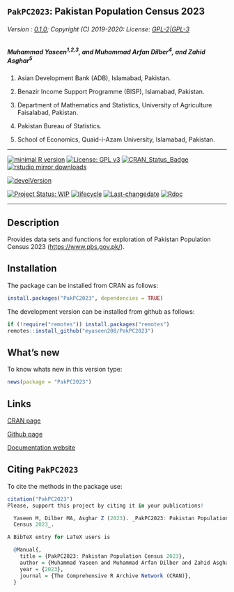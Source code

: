 
## `PakPC2023`: Pakistan Population Census 2023

###### Version : [0.1.0](https://myaseen208.com/PakPC2023/); Copyright (C) 2019-2020: License: [GPL-2\|GPL-3](https://www.r-project.org/Licenses/)

##### *Muhammad Yaseen<sup>1,2,3</sup>, and Muhammad Arfan Dilber<sup>4</sup>, and Zahid Asghar<sup>5</sup>*

1.  Asian Development Bank (ADB), Islamabad, Pakistan.

2.  Benazir Income Support Programme (BISP), Islamabad, Pakistan.

3.  Department of Mathematics and Statistics, University of Agriculture
    Faisalabad, Pakistan.

4.  Pakistan Bureau of Statistics.

5.  School of Economics, Quaid-i-Azam University, Islamabad, Pakistan.

------------------------------------------------------------------------

[![minimal R
version](https://img.shields.io/badge/R%3E%3D-3.5.0-6666ff.svg)](https://cran.r-project.org/)
[![License: GPL
v3](https://img.shields.io/badge/License-GPL%20v3-blue.svg)](https://www.gnu.org/licenses/gpl-3.0)
[![CRAN_Status_Badge](https://www.r-pkg.org/badges/version-last-release/PakPC2023)](https://cran.r-project.org/package=PakPC2023)
[![rstudio mirror
downloads](https://cranlogs.r-pkg.org/badges/grand-total/PakPC2023?color=green)](https://CRAN.R-project.org/package=PakPC2023)
<!-- [![packageversion](https://img.shields.io/badge/Package%20version-0.2.3.3-orange.svg)](https://github.com/myaseen208/PakPC2023) -->

[![develVersion](https://img.shields.io/badge/devel%20version-0.1.0-orange.svg)](https://github.com/myaseen208/PakPC2023)

<!-- [![GitHub Download Count](https://github-basic-badges.herokuapp.com/downloads/myaseen208/PakPC2023/total.svg)] -->

[![Project Status:
WIP](https://www.repostatus.org/badges/latest/inactive.svg)](https://www.repostatus.org/#inactive)
[![lifecycle](https://img.shields.io/badge/lifecycle-stable-brightgreen.svg)](https://lifecycle.r-lib.org/articles/stages.html#stable)
[![Last-changedate](https://img.shields.io/badge/last%20change-2023--08--11-yellowgreen.svg)](https://github.com/myaseen208/PakPC2023)
[![Rdoc](https://www.rdocumentation.org/badges/version/PakPC2023)](https://www.rdocumentation.org/packages/PakPC2023)

------------------------------------------------------------------------

## Description

Provides data sets and functions for exploration of Pakistan Population
Census 2023 (<https://www.pbs.gov.pk/>).

## Installation

The package can be installed from CRAN as follows:

``` r
install.packages("PakPC2023", dependencies = TRUE)
```

The development version can be installed from github as follows:

``` r
if (!require("remotes")) install.packages("remotes")
remotes::install_github("myaseen208/PakPC2023")
```

## What’s new

To know whats new in this version type:

``` r
news(package = "PakPC2023")
```

## Links

[CRAN page](https://cran.r-project.org/package=PakPC2023)

[Github page](https://github.com/myaseen208/PakPC2023)

[Documentation website](https://myaseen208.com/PakPC2023/)

## Citing `PakPC2023`

To cite the methods in the package use:

``` r
citation("PakPC2023")
Please, support this project by citing it in your publications!

  Yaseen M, Dilber MA, Asghar Z (2023). _PakPC2023: Pakistan Population
  Census 2023_.

A BibTeX entry for LaTeX users is

  @Manual{,
    title = {PakPC2023: Pakistan Population Census 2023},
    author = {Muhammad Yaseen and Muhammad Arfan Dilber and Zahid Asghar},
    year = {2023},
    journal = {The Comprehensive R Archive Network (CRAN)},
  }
```

